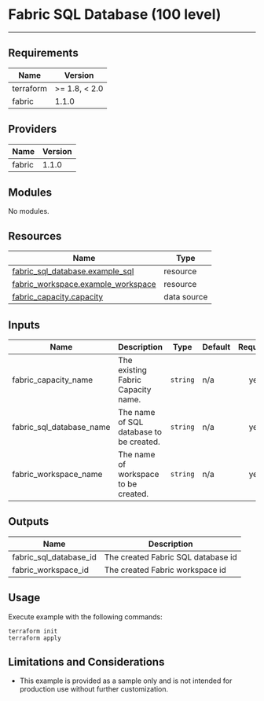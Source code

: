 <!-- BEGIN_TF_DOCS -->
# Fabric SQL Database (100 level)
---
## Requirements

| Name | Version |
|------|---------|
| terraform | >= 1.8, < 2.0 |
| fabric | 1.1.0 |
## Providers

| Name | Version |
|------|---------|
| fabric | 1.1.0 |
## Modules

No modules.
## Resources

| Name | Type |
|------|------|
| [fabric_sql_database.example_sql](https://registry.terraform.io/providers/microsoft/fabric/1.1.0/docs/resources/sql_database) | resource |
| [fabric_workspace.example_workspace](https://registry.terraform.io/providers/microsoft/fabric/1.1.0/docs/resources/workspace) | resource |
| [fabric_capacity.capacity](https://registry.terraform.io/providers/microsoft/fabric/1.1.0/docs/data-sources/capacity) | data source |
## Inputs

| Name | Description | Type | Default | Required |
|------|-------------|------|---------|:--------:|
| fabric\_capacity\_name | The existing Fabric Capacity name. | `string` | n/a | yes |
| fabric\_sql\_database\_name | The name of SQL database to be created. | `string` | n/a | yes |
| fabric\_workspace\_name | The name of workspace to be created. | `string` | n/a | yes |
## Outputs

| Name | Description |
|------|-------------|
| fabric\_sql\_database\_id | The created Fabric SQL database  id |
| fabric\_workspace\_id | The created Fabric workspace id |
## Usage

Execute example with the following commands:

```shell
terraform init
terraform apply
```

## Limitations and Considerations

- This example is provided as a sample only and is not intended for production use without further customization.
<!-- END_TF_DOCS -->
